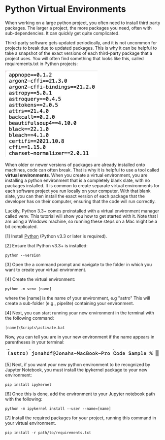<h1>Python Virtual Environments</h1>

When working on a large python project, you often need to install third party packages. The larger a project, the more packages you need, often with sub-dependencies. It can quickly get quite complicated. 

Third-party software gets updated periodically, and it is not uncommon for projects to break due to updated packages. This is why it can be helpful to take a snapshot of the exact versions of each third-party package that a project uses. You will often find something that looks like this, called requirements.txt in Python projects:

![requirements.txt](images/requirements.txt.jog.jpg)

When older or newer versions of packages are already installed onto machines, code can often break. That is why it is helpful to use a tool called **virtual environments**. When you create a virtual environment, you are installing a python environment that is a completely blank slate, with no packages installed. It is common to create separate virtual environments for each software project you run locally on your computer. With that blank slate, you can then install the exact version of each package that the developer has on their computer, ensuring that the code will run correctly.

Luckily, Python 3.3+ comes preinstalled with a virtual environment manager called venv. This tutorial will show you how to get started with it. Note that I am using a Windows machine, so running these steps on a Mac might be a bit complicated.

[1] Install [Python](https://www.python.org/ftp/python/3.10.5/python-3.10.5-amd64.exe) (Python v3.3 or later is required).

[2] Ensure that Python v3.3+ is installed:

```
python --version
```

[3] Open the a command prompt and navigate to the folder in which you want to create your virtual environment. 

[4] Create the virtual environment:

```
python -m venv [name]
```

where the [name] is the name of your environment, e.g "astro" This will create a sub-folder (e.g., pipelite) containing your environment.

[4] Next, you can start running your new environment in the terminal with the following command:

```
[name]\Scripts\activate.bat
```

Now, you can tell you are in your new environment if the name appears in parentheses in your terminal:

![python command line](images/python_environment.jpg)

[5] Next, if you want your new python environment to be recognized by Jupyter Notebook, you must install the ipykernel package to your new environment:

```
pip install ipykernel
```

[6] Once this is done, add the environment to your Jupyter notebook path with the following:

```
python -m ipykernel install --user --name=[name]
```

[7] Install the required packages for your project, running this command in your virtual environment.

```
pip install -r path/to/requirements.txt
```
